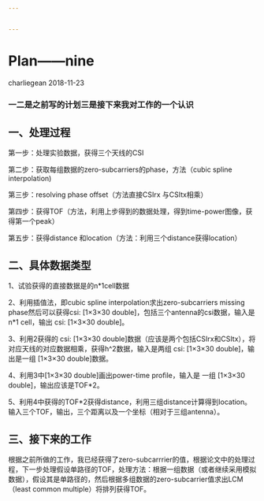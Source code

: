 ```yaml
---


---
```


<h1 id="plan——nine">Plan——nine</h1>
<p>charliegean 2018-11-23</p>
<h3 id="一二是之前写的计划三是接下来我对工作的一个认识">一二是之前写的计划三是接下来我对工作的一个认识</h3>
<h2 id="一、处理过程">一、处理过程</h2>
<p>第一步：处理实验数据，获得三个天线的CSI</p>
<p>第二步：获取每组数据的zero-subcarriers的phase，方法（cubic spline interpolation)</p>
<p>第三步：resolving phase offset（方法直接CSIrx 与CSItx相乘）</p>
<p>第四步：获得TOF（方法，利用上步得到的数据处理，得到time-power图像，获得第一个peak）</p>
<p>第五步：获得distance 和location（方法：利用三个distance获得location）</p>
<h2 id="二、具体数据类型">二、具体数据类型</h2>
<p>1、试验获得的直接数据是的n*1cell数据</p>
<p>2、利用插值法，即cubic spline interpolation求出zero-subcarriers missing phase然后可以获得csi: [1×3×30 double]，包括三个antenna的csi数据，输入是n*1 cell，输出 csi: [1×3×30 double]。</p>
<p>3、利用2获得的 csi: [1×3×30 double]数据（应该是两个包括CSIrx和CSItx），将对应天线的对应数据相乘，获得h^2数据，输入是两组 csi: [1×3×30 double]，输出是一组 [1×3×30 double]数据。</p>
<p>4、利用3中[1×3×30 double]画出power-time profile，输入是 一组 [1×3×30 double]，输出应该是TOF*2。</p>
<p>5、利用4中获得的TOF*2获得distance，利用三组distance计算得到location。输入三个TOF，输出，三个距离以及一个坐标（相对于三组antenna）。</p>
<h2 id="三、接下来的工作">三、接下来的工作</h2>
<p>根据之前所做的工作，我已经获得了zero-subcarrrier的值，根据论文中的处理过程，下一步处理假设单路径的TOF，处理方法：根据一组数据（或者继续采用模拟数据），假设其是单路径的，然后根据多组数据的zero-subcarrier值求出LCM（least common multiple）将排列获得TOF。</p>

